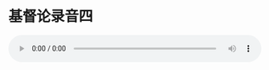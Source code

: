 # 基督论录音四

<audio style="width: 100%;" preload="false" controls controlslist="nodownload"><source src="//cdn.simai.ml/audio/mp3/old/27394.mp3" type="audio/mpeg">Your browser does not support the audio element.</audio>


